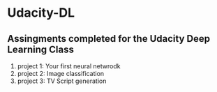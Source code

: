 # Udacity-DL

## Assingments completed for the Udacity Deep Learning Class

1. project 1: Your first neural netwrodk
2. project 2: Image classification
3. project 3: TV Script generation 

